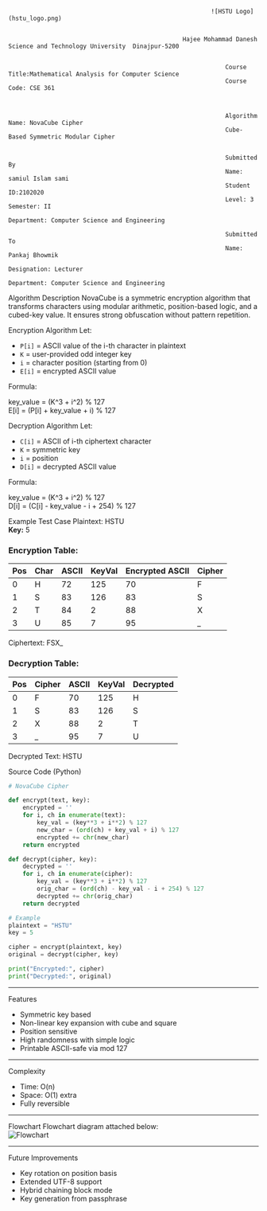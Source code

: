                                   

                                                                                                                                                                                                                                                                                                                                                                                                                                                                                                        
                                                    
                                                             ![HSTU Logo](hstu_logo.png)                                                                                                                                                                                                                                                                                                                                                                                
                                                                                                                                                                                                                                                                                                                                                                                                                                                                                                                                                      
                                                                                                                                                                                                                                                                                                                                                                                                                                                                                                                                                        
                                                     Hajee Mohammad Danesh Science and Technology University  Dinajpur-5200


                                                                 Course Title:Mathematical Analysis for Computer Science  
                                                                 Course Code: CSE 361



                                                                 Algorithm Name: NovaCube Cipher
                                                                 Cube-Based Symmetric Modular Cipher


                                                                 Submitted By  
                                                                 Name: samiul Islam sami
                                                                 Student ID:2102020
                                                                 Level: 3  Semester: II  
                                                                 Department: Computer Science and Engineering

                                                                 Submitted To  
                                                                 Name: Pankaj Bhowmik  
                                                                 Designation: Lecturer  
                                                                 Department: Computer Science and Engineering



Algorithm Description
NovaCube is a symmetric encryption algorithm that transforms characters using modular arithmetic, position-based logic, and a cubed-key value. It ensures strong obfuscation without pattern repetition.



 Encryption Algorithm
Let:  
- `P[i]` = ASCII value of the i-th character in plaintext  
- `K` = user-provided odd integer key  
- `i` = character position (starting from 0)  
- `E[i]` = encrypted ASCII value

 Formula:

key_value = (K^3 + i^2) % 127  
E[i] = (P[i] + key_value + i) % 127




 Decryption Algorithm
Let:  
- `C[i]` = ASCII of i-th ciphertext character  
- `K` = symmetric key  
- `i` = position  
- `D[i]` = decrypted ASCII value

Formula:

key_value = (K^3 + i^2) % 127  
D[i] = (C[i] - key_value - i + 254) % 127




 Example Test Case
Plaintext: HSTU  
**Key:** 5

### Encryption Table:
| Pos | Char | ASCII | KeyVal | Encrypted ASCII | Cipher |
|-----|------|--------|--------|------------------|--------|
| 0   | H    | 72     | 125    | 70               | F      |
| 1   | S    | 83     | 126    | 83               | S      |
| 2   | T    | 84     | 2      | 88               | X      |
| 3   | U    | 85     | 7      | 95               | _      |

Ciphertext: FSX_

### Decryption Table:
| Pos | Cipher | ASCII | KeyVal | Decrypted |
|-----|--------|--------|--------|-----------|
| 0   | F      | 70     | 125    | H         |
| 1   | S      | 83     | 126    | S         |
| 2   | X      | 88     | 2      | T         |
| 3   | _      | 95     | 7      | U         |

Decrypted Text: HSTU 


 Source Code (Python)
```python
# NovaCube Cipher

def encrypt(text, key):
    encrypted = ''
    for i, ch in enumerate(text):
        key_val = (key**3 + i**2) % 127
        new_char = (ord(ch) + key_val + i) % 127
        encrypted += chr(new_char)
    return encrypted

def decrypt(cipher, key):
    decrypted = ''
    for i, ch in enumerate(cipher):
        key_val = (key**3 + i**2) % 127
        orig_char = (ord(ch) - key_val - i + 254) % 127
        decrypted += chr(orig_char)
    return decrypted

# Example
plaintext = "HSTU"
key = 5

cipher = encrypt(plaintext, key)
original = decrypt(cipher, key)

print("Encrypted:", cipher)
print("Decrypted:", original)
```

---

 Features
- Symmetric key based  
- Non-linear key expansion with cube and square  
- Position sensitive  
- High randomness with simple logic  
- Printable ASCII-safe via mod 127

---

 Complexity
- Time: O(n)  
- Space: O(1) extra  
- Fully reversible 

---

 Flowchart
Flowchart diagram attached below:  
![Flowchart](flowchart.png)

---

 Future Improvements
- Key rotation on position basis  
- Extended UTF-8 support  
- Hybrid chaining block mode  
- Key generation from passphrase
